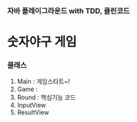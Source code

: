 ### 자바 플레이그라운드 with TDD, 클린코드
# 숫자야구 게임


### 클래스
1. Main : 게임스타트~!
2. Game : 
3. Round : 핵심기능 코드
4. InputView
5. ResultView

